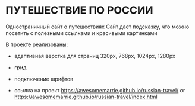 #  ПУТЕШЕСТВИЕ ПО РОССИИ

Одностраничный сайт о путешествиях
Сайт дает подсказку, что можно посетить с полезными ссылками и красивыми картинками 


В проекте реализованы:
* адаптивная верстка для страниц 320px, 768px, 1024px, 1280px 
* грид
* подключение шрифтов

* ссылка на проект
https://awesomemarrie.github.io/russian-travel/
or
https://awesomemarrie.github.io/russian-travel/index.html